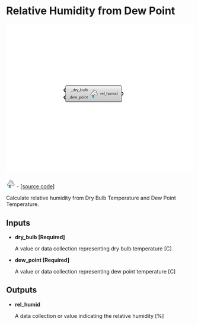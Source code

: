 # Relative Humidity from Dew Point

![](../../.gitbook/assets/Relative_Humidity_from_Dew_Point.png)

![](../../.gitbook/assets/Relative_Humidity_from_Dew_Point%20%281%29.png) - [\[source code\]](https://github.com/ladybug-tools/ladybug-grasshopper/blob/master/ladybug_grasshopper/src//LB%20Relative%20Humidity%20from%20Dew%20Point.py)

Calculate relative humidity from Dry Bulb Temperature and Dew Point Temperature.

## Inputs

* **dry\_bulb \[Required\]**

  A value or data collection representing dry bulb temperature \[C\] 

* **dew\_point \[Required\]**

  A value or data collection representing dew point temperature \[C\] 

## Outputs

* **rel\_humid**

  A data collection or value indicating the relative humidity \[%\] 

